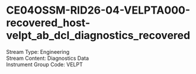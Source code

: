 # CE04OSSM-RID26-04-VELPTA000-recovered_host-velpt_ab_dcl_diagnostics_recovered

Stream Type: Engineering<br>
Stream Content: Diagnostics Data<br>
Instrument Group Code: VELPT<br>

